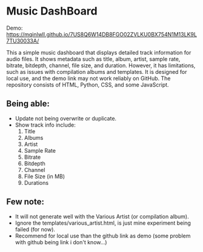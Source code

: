 # Music DashBoard

Demo: https://mqinlwll.github.io/7US8Q6W14DB8FGO02ZVLKU0BX754N1M13LK9L7TU30033A/

 This a simple music dashboard that displays detailed track information for audio files. It shows metadata such as title, album, artist, sample rate, bitrate, bitdepth, channel, file size, and duration. However, it has limitations, such as issues with compilation albums and templates. It is designed for local use, and the demo link may not work reliably on GitHub. The repository consists of HTML, Python, CSS, and some JavaScript.

## Being able:
- Update not being overwrite or duplicate.
- Show track info include:
	1. Title
	2. Albums
	3. Artist
	4. Sample Rate
	5. Bitrate
	6. Bitdepth
	7. Channel
	8. File Size (in MB)
	9. Durations
## Few note:
- It will not generate well with the Various Artist (or compilation album).
- Ignore the templates/various_artist.html, is just mine experiment being failed (for now).
- Recommend for local use than the github link as demo (some problem with github being link i don't know...)

